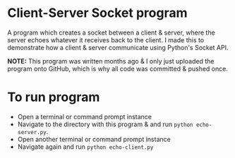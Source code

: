# Client-Server Socket program
A program which creates a socket between a client & server, where the server echoes whatever it receives back to the client.
I made this to demonstrate how a client & server communicate using Python's Socket API.

**NOTE:** This program was written months ago & I only just uploaded the program onto GitHub, which is why all code was committed & pushed once.

# To run program
- Open a terminal or command prompt instance
- Navigate to the directory with this program & and run `python echo-server.py`.
- Open another terminal or command prompt instance
- Navigate again and run `python echo-client.py`

